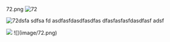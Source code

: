 72.png
![72](https://github.com/pechajobs/Kunzang-Monlam-Alignement/assets/156044565/74658b97-c82a-42f1-a70f-e20058696b0a)

![72dsfa sdfsa fd asdfasfdasdfasdfas dfasfasfasfdasdfasf adsf](https://github.com/pechajobs/Kunzang-Monlam-Alignement/assets/156044565/74658b97-c82a-42f1-a70f-e20058696b0a)

<img src="image/72.png" large="sdf sd sadf sadfas">
![](image/72.png)

